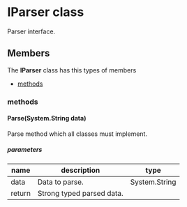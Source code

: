 
# IParser<T1> class

Parser interface.

## Members

The **IParser<T1>** class has this types of members

* [methods](#methods)

### methods

#### Parse(System.String data)

Parse method which all classes must implement.

##### parameters



| name | description | type |
| --- | --- | --- |
| data | Data to parse. | System.String |
| return |Strong typed parsed data. |
